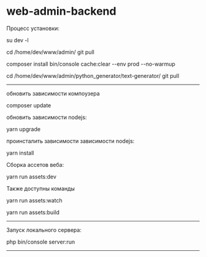 web-admin-backend
=================


Процесс установки:

su dev -l

cd /home/dev/www/admin/
git pull

composer install
bin/console cache:clear --env prod --no-warmup

cd /home/dev/www/admin/python_generator/text-generator/
git pull 

------------------------------------------------------------------------------------------------------------------------

обновить зависимости компоузера

composer update

обновить зависимости nodejs:

yarn upgrade

проинсталить зависимости зависимости nodejs:

yarn install

Сборка ассетов веба:

yarn run assets:dev

Также доступны команды

yarn run assets:watch

yarn run assets:build

------------------------------------------------------------------------------------------------------------------------


Запуск локального сервера:

php bin/console server:run

------------------------------------------------------------------------------------------------------------------------
